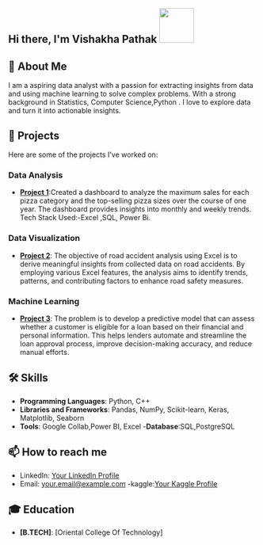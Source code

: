 ## Hi there, I'm Vishakha Pathak <img src="https://media.tenor.com/kQcGDGtb79QAAAAi/alice-animated-alice-stickers.gif" width="70" />

## 🚀 About Me
I am a aspiring data analyst with a passion for extracting insights from data and using machine learning to solve complex problems. With a strong background in  Statistics, Computer Science,Python . I love to explore data and turn it into actionable insights.

## 🔭 Projects
Here are some of the projects I've worked on:
### Data Analysis
- **[Project 1](https://github.com/VishakhaPathak98/Pizza_Sales_Report)**:Created a dashboard to analyze the maximum sales for each pizza category and the top-selling pizza sizes over the course of one year. The dashboard provides insights into monthly and weekly trends. Tech Stack Used:-Excel ,SQL, Power Bi.


### Data Visualization
- **[Project 2](https://github.com/VishakhaPathak98/Road-Accident-Analysis)**: The objective of road accident analysis using Excel is to derive meaningful insights from collected data on road accidents. By employing various Excel features, the analysis aims to identify trends, patterns, and contributing factors to enhance road safety measures.

### Machine Learning
- **[Project 3](VishakhaPathak98/Bank-Loan-Prediction)**: The problem is to develop a predictive model that can assess whether a customer is eligible for a loan based on their financial and personal information. This helps lenders automate and streamline the loan approval process, improve decision-making accuracy, and reduce manual efforts.

## 🛠️ Skills
- **Programming Languages**: Python, C++
- **Libraries and Frameworks**: Pandas, NumPy, Scikit-learn, Keras, Matplotlib, Seaborn
- **Tools**: Google Collab,Power BI, Excel
-**Database**:SQL,PostgreSQL

## 📫 How to reach me
- LinkedIn: [Your LinkedIn Profile](https://www.linkedin.com/in/vishakha-pathak)
- Email: [your.email@example.com](mailto:vishakhapathak98@gmail.com)
-kaggle:[Your Kaggle Profile](https://www.kaggle.com/vishakhapathak98)

## 🎓 Education
- **[B.TECH]**: [Oriental College Of Technology]
